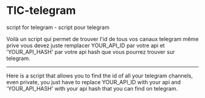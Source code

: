 # TIC-telegram
script for telegram - script pour telegram

Voilà un script qui permet de trouver l'id de tous vos canaux telegram même prive vous devez juste remplacer YOUR_API_ID par votre api et 'YOUR_API_HASH' par votre api hash que vous pourrez trouver sur telegram.

----------------------------------------------------------------------------------------------------------------------------------------------------------------------------------------------

Here is a script that allows you to find the id of all your telegram channels, even private, you just have to replace YOUR_API_ID with your api and 'YOUR_API_HASH' with your api hash that you can find on telegram.
